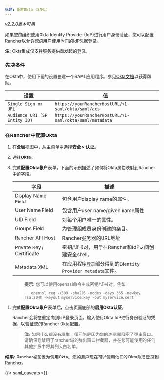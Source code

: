 ```yaml
---
标题: 配置Okta (SAML)
---
```


_v2.2.0版本可用_

如果您的组织使用Okta Identity Provider (IdP)进行用户身份验证，您可以配置Rancher以允许您的用户使用他们的IdP凭据登录。

**注:** Okta集成仅支持服务提供商发起的登录。

### 先决条件

在Okta中，使用下面的设置创建一个SAML应用程序。参见[Okta文档](https://developer.okta.com/standards/SAML/setting_up_a_saml_application_in_okta)以获得帮助。

| 设置                          | 值                                                      |
| ----------------------------- | ------------------------------------------------------- |
| `Single Sign on URL`          | `https://yourRancherHostURL/v1-saml/okta/saml/acs`      |
| `Audience URI (SP Entity ID)` | `https://yourRancherHostURL/v1-saml/okta/saml/metadata` |

### 在Rancher中配置Okta

1.  在**全局**视图中，从主菜单中选择**安全 > 认证**。

1.  选择**Okta**。

1.  完成**配置Okta帐户**表单。下面的示例描述了如何将Okta属性映射到Rancher中的字段。


    | 字段                      | 描述                                                                          |
    | ------------------------- | ----------------------------------------------------------------------------- |
    | Display Name Field        | 包含用户display name的属性。                                                |
    | User Name Field           | 包含用户user name/given name属性                                          |
    | UID Field                 | 对每个用户唯一的属性。                                                      |
    | Groups Field              | 为管理组成员身份创建的条目。                                                  |
    | Rancher API Host          | Rancher服务器的URL地址                                                        |
    | Private Key / Certificate | 密钥/证书对，用于在Rancher和IdP之间创建安全shell。                            |
    | Metadata XML              | 在应用程序`登录`部分得到的`Identity Provider metadata`文件。                                     |
    >**提示:** 您可以使用openssl命令生成密钥/证书对。例如:
    >
    >        openssl req -x509 -sha256 -nodes -days 365 -newkey rsa:2048 -keyout myservice.key -out myservice.cert

1) 完成**配置Okta账户**表单后，点击页面底部的**启用Okta认证**。

   Rancher会将您重定向到IdP登录页面。输入使用Okta IdP进行身份验证的凭据，以验证您的Rancher Okta配置。

   >**注:** 如果什么都没有发生，很可能是因为您的浏览器阻塞了弹出窗口。请确保您禁用了rancher域的弹出窗口拦截器，并在您可能使用的任何其他扩展中将其列入白名单。

**结果:** Rancher被配置为使用Okta。您的用户现在可以使用他们的Okta账号登录到Rancher。

{{< saml_caveats >}}

